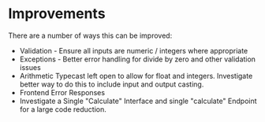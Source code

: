 Improvements
============
There are a number of ways this can be improved:
- Validation - Ensure all inputs are numeric / integers where appropriate
- Exceptions - Better error handling for divide by zero and other validation issues
- Arithmetic Typecast left open to allow for float and integers. Investigate better way to do this to include input and output casting.
- Frontend Error Responses
- Investigate a Single "Calculate" Interface and single "calculate" Endpoint for a large code reduction.